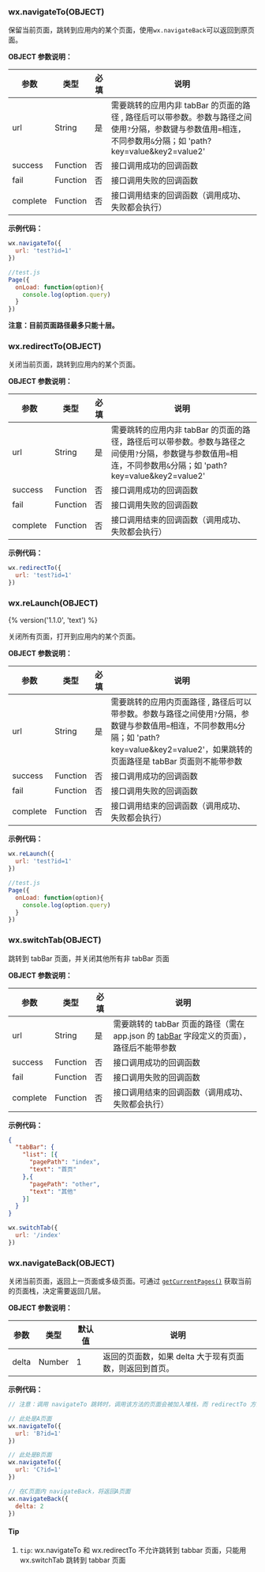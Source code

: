 ### wx.navigateTo(OBJECT)

保留当前页面，跳转到应用内的某个页面，使用`wx.navigateBack`可以返回到原页面。

**OBJECT 参数说明：**

| 参数       | 类型       | 必填   | 说明                                       |
| -------- | -------- | ---- | ---------------------------------------- |
| url      | String   | 是    | 需要跳转的应用内非 tabBar 的页面的路径 , 路径后可以带参数。参数与路径之间使用`?`分隔，参数键与参数值用`=`相连，不同参数用`&`分隔；如 'path?key=value&key2=value2' |
| success  | Function | 否    | 接口调用成功的回调函数                              |
| fail     | Function | 否    | 接口调用失败的回调函数                              |
| complete | Function | 否    | 接口调用结束的回调函数（调用成功、失败都会执行）                 |


**示例代码：**

```javascript
wx.navigateTo({
  url: 'test?id=1'
})
```

```javascript
//test.js
Page({
  onLoad: function(option){
    console.log(option.query)
  }
})
```

**注意：目前页面路径最多只能十层。**

### wx.redirectTo(OBJECT)

关闭当前页面，跳转到应用内的某个页面。

**OBJECT 参数说明：**

| 参数       | 类型       | 必填   | 说明                                       |
| -------- | -------- | ---- | ---------------------------------------- |
| url      | String   | 是    | 需要跳转的应用内非 tabBar 的页面的路径，路径后可以带参数。参数与路径之间使用`?`分隔，参数键与参数值用`=`相连，不同参数用`&`分隔；如 'path?key=value&key2=value2' |
| success  | Function | 否    | 接口调用成功的回调函数                              |
| fail     | Function | 否    | 接口调用失败的回调函数                              |
| complete | Function | 否    | 接口调用结束的回调函数（调用成功、失败都会执行）                 |


**示例代码：**

```javascript
wx.redirectTo({
  url: 'test?id=1'
})
```
### wx.reLaunch(OBJECT)
{% version('1.1.0', 'text') %}

关闭所有页面，打开到应用内的某个页面。

**OBJECT 参数说明：**

| 参数       | 类型       | 必填   | 说明                                       |
| -------- | -------- | ---- | ---------------------------------------- |
| url      | String   | 是    | 需要跳转的应用内页面路径 , 路径后可以带参数。参数与路径之间使用`?`分隔，参数键与参数值用`=`相连，不同参数用`&`分隔；如 'path?key=value&key2=value2'，如果跳转的页面路径是 tabBar 页面则不能带参数 |
| success  | Function | 否    | 接口调用成功的回调函数                              |
| fail     | Function | 否    | 接口调用失败的回调函数                              |
| complete | Function | 否    | 接口调用结束的回调函数（调用成功、失败都会执行）                 |


**示例代码：**

```javascript
wx.reLaunch({
  url: 'test?id=1'
})
```

```javascript
//test.js
Page({
  onLoad: function(option){
    console.log(option.query)
  }
})
```
### wx.switchTab(OBJECT)

跳转到 tabBar 页面，并关闭其他所有非 tabBar 页面

**OBJECT 参数说明：**

| 参数       | 类型       | 必填   | 说明                                       |
| -------- | -------- | ---- | ---------------------------------------- |
| url      | String   | 是    | 需要跳转的 tabBar 页面的路径（需在 app.json 的 [tabBar](../framework/config.md#tabbar) 字段定义的页面），路径后不能带参数 |
| success  | Function | 否    | 接口调用成功的回调函数                              |
| fail     | Function | 否    | 接口调用失败的回调函数                              |
| complete | Function | 否    | 接口调用结束的回调函数（调用成功、失败都会执行）                 |

**示例代码：**

```json
{
  "tabBar": {
    "list": [{
      "pagePath": "index",
      "text": "首页"
    },{
      "pagePath": "other",
      "text": "其他"
    }]
  }
}
```

```javascript
wx.switchTab({
  url: '/index'
})
```

### wx.navigateBack(OBJECT)

关闭当前页面，返回上一页面或多级页面。可通过 [`getCurrentPages()`](../framework/app-service/page.md#getCurrentPages()) 获取当前的页面栈，决定需要返回几层。

**OBJECT 参数说明：**

| 参数    | 类型     | 默认值  | 说明                              |
| ----- | ------ | ---- | ------------------------------- |
| delta | Number | 1    | 返回的页面数，如果 delta 大于现有页面数，则返回到首页。 |

**示例代码：**

```javascript
// 注意：调用 navigateTo 跳转时，调用该方法的页面会被加入堆栈，而 redirectTo 方法则不会。见下方示例代码

// 此处是A页面
wx.navigateTo({
  url: 'B?id=1'
})

// 此处是B页面
wx.navigateTo({
  url: 'C?id=1'
})

// 在C页面内 navigateBack，将返回A页面
wx.navigateBack({
  delta: 2
})
```

#### Tip

1. `tip`: wx.navigateTo 和 wx.redirectTo 不允许跳转到 tabbar 页面，只能用 wx.switchTab 跳转到 tabbar 页面
